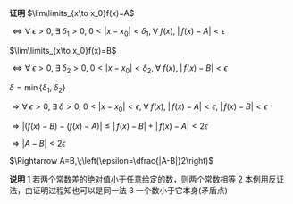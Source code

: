 **证明**
$\lim\limits_{x\to x_0}f(x)=A$

$\iff\forall\;\epsilon>0,\;\exists\;\delta_1>0,\;0<|x-x_0|<\delta_1,\;\forall\;f(x),\;|\,f(x)-A|<\epsilon$

$\lim\limits_{x\to x_0}f(x)=B$

$\iff\forall\;\epsilon>0,\;\exists\;\delta_2>0,\;0<|x-x_0|<\delta_2,\;\forall\;f(x),\;|\,f(x)-B|<\epsilon$

$\delta=\min\{\delta_1,\;\delta_2\}$

$\Rightarrow\forall\;\epsilon>0,\;\exists\;\delta>0,\;0<|x-x_0|<\epsilon,\;\forall\;f(x),\;|\,f(x)-A|<\epsilon,\;|\,f(x)-B|<\epsilon$

$\Rightarrow|(f(x)-B)-(f(x)-A)|\leq|\,f(x)-B|+|\,f(x)-A|<2\epsilon$

$\Rightarrow |A-B|<2\epsilon$

$\Rightarrow A=B,\;\left(\epsilon=\dfrac{|A-B|}2\right)$

**说明**
1 若两个常数差的绝对值小于任意给定的数，则两个常数相等
2 本例用反证法，由证明过程知也可以是同一法
3 一个数小于它本身(矛盾点)
